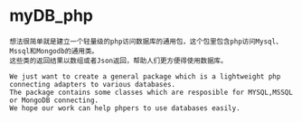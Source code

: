 myDB_php
=============
    想法很简单就是建立一个轻量级的php访问数据库的通用包，这个包里包含php访问Mysql、Mssql和Mongodb的通用类。
    这些类的返回结果以数组或者Json返回，帮助人们更方便得使用数据库。
    
    We just want to create a general package which is a lightweight php connecting adapters to various databases.
    The package contains some classes which are resposible for MYSQL,MSSQL or MongoDB connecting.
    We hope our work can help phpers to use databases easily.
